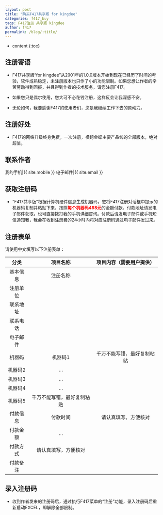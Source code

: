 ```yaml
---
layout: post
title: "购买F417共享版 for kingdee"
categories: f417_buy
tags: F417注册 共享版 kingdee
author: f417
permalink: /blog/:title/
---
```


* content
{:toc}

## 注册寄语

- F417共享版“for kingdee”从2001年的1.0.0版本开始到现在已经历了时间的考验，软件成熟稳定，未注册版本也只作了小的功能限制。如果您想让作者的辛苦劳动得到回报，并且得到作者的技术服务，请您注册F417。

- 如果您只是偶尔使用，您大可不必花钱注册，这样反会让我深感不安。

- 无论如何，我要感谢F417的使用者们，您是我继续工作下去的原动力。




## 注册好处

- F417的网络升级终身免费，一次注册，横跨金蝶主要产品线的全部版本，绝对超值。

## 联系作者

我的手机|{{ site.mobile }}
电子邮件|{{ site.email }}

## 获取注册码

- “F417共享版”根据计算机硬件信息生成机器码，您将F417注册对话框中提示的机器码复制并粘贴下来，按照<font color="red"><b>每个机器码498元</b></font>的金额付款。付款地址请发电子邮件获取，也可直接拨打我的手机详细咨询。付款后请发电子邮件或手机短信通知我，我会在收到注册费的24小时内将对应注册码通过电子邮件发过来。

## 注册表单

请使用中文填写以下注册表单：

分类|项目名称|项目内容（需要用户提供）
:-:|:-:|:-:
基本信息|注册名称|
|注册单位|
|联系地址|
|联系电话|
|电子邮件|
机器码|机器码1|千万不能写错，最好复制粘贴
|机器码2|…
|机器码3|…
|机器码4|…
|机器码5|千万不能写错，最好复制粘贴
付款信息|付款时间|请认真填写，方便核对
|付款金额|…
|付款方式|请认真填写，方便核对
|付款备注|


## 录入注册码

- 收到作者发来的注册码后，通过执行F417菜单的“注册”功能，录入注册码后重新启动EXCEL，即解除全部限制。
